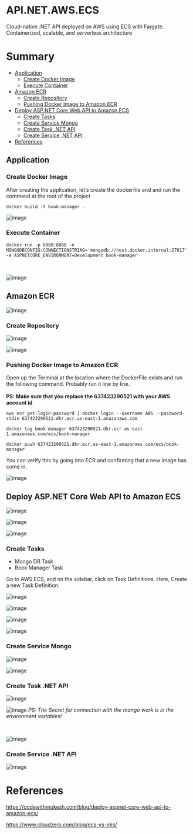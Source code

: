 # API.NET.AWS.ECS
Cloud-native .NET API deployed on AWS using ECS with Fargate. Containerized, scalable, and serverless architecture

# Summary
- [Application](#application)
  - [Create Docker Image](#create-docker-image)
  - [Execute Container](#execute-container)
- [Amazon ECR](#amazon-ecr)
  - [Create Repository](#create-repository)
  - [Pushing Docker Image to Amazon ECR](#pushing-docker-image-to-amazon-ecr)
- [Deploy ASP.NET Core Web API to Amazon ECS](#deploy-aspnet-core-web-api-to-amazon-ecs)
  - [Create Tasks](#create-tasks)
  - [Create Service Mongo](#create-service-mongo)
  - [Create Task .NET API](#create-task-net-api)
  - [Create Service .NET API](#create-service-net-api)
- [References](#references)




## Application

### Create Docker Image
After creating the application, let’s create the dockerfile and and run the command at the root of the project

```
docker build -t book-manager .
```

![image](https://github.com/user-attachments/assets/b3a30418-9006-40d0-8f9f-7682b90c435a)

### Execute Container
```
docker run -p 8080:8080 -e MONGODBCONFIG:CONNECTIONSTRING='mongodb://host.docker.internal:27017' -e ASPNETCORE_ENVIRONMENT=Development book-manager
```
</br>

![image](https://github.com/user-attachments/assets/0c65f354-efb3-407f-aed4-28372db0f0d2)


## Amazon ECR

![image](https://github.com/user-attachments/assets/0a764a2d-8e5c-4839-93d6-4ae536db2c11)



### Create Repository

![image](https://github.com/user-attachments/assets/08c862a3-6bef-4148-899f-601715e13f80)

![image](https://github.com/user-attachments/assets/da7e1a76-8836-4646-8fce-e91460a8cab7)

### Pushing Docker Image to Amazon ECR

Open up the Terminal at the location where the DockerFile exists and run the following command. Probably run it line by line.</br>
</br> **PS: Make sure that you replace the 637423290521 with your AWS account id**


```
aws ecr get-login-password | docker login --username AWS --password-stdin 637423290521.dkr.ecr.us-east-1.amazonaws.com
```


```
docker tag book-manager 637423290521.dkr.ecr.us-east-1.amazonaws.com/ecs/book-manager
```

```
docker push 637423290521.dkr.ecr.us-east-1.amazonaws.com/ecs/book-manager
```

You can verify this by going into ECR and confirming that a new image has come in.

![image](https://github.com/user-attachments/assets/edf2b424-1b8e-4578-8acc-e49544861389)

## Deploy ASP.NET Core Web API to Amazon ECS

![image](https://github.com/user-attachments/assets/52b2c329-9da3-4a08-8daf-4282cc5b2c8e)

![image](https://github.com/user-attachments/assets/373c79dc-43b9-4612-973e-4d962d76ad87)

![image](https://github.com/user-attachments/assets/a8dcff17-c784-45b4-8519-bf405f6594ed)


### Create Tasks
- Mongo DB Task
- Book Manager Task

Go to AWS ECS, and on the sidebar, click on Task Definitions. Here, Create a new Task Definition.

![image](https://github.com/user-attachments/assets/c337f25e-e0ff-4961-8752-62ccb3f8c4a9)

![image](https://github.com/user-attachments/assets/9325daec-d29d-40d0-a17d-904df79342de)

![image](https://github.com/user-attachments/assets/23df045e-415d-498b-adb5-6f3c2bdcff3f)

![image](https://github.com/user-attachments/assets/3ffe0c31-684a-459d-b7c6-1410b6e5274b)

### Create Service Mongo 

![image](https://github.com/user-attachments/assets/a1bf71f0-2859-426b-abe9-79ea5941cf5f)

![image](https://github.com/user-attachments/assets/e634bcf6-ba1d-4164-98f6-5c2ef9f63a62)

### Create Task .NET API 

![image](https://github.com/user-attachments/assets/6d953bda-33c1-4ca1-b058-1c8c11f76627)

![image](https://github.com/user-attachments/assets/22e3905d-ccaa-46b9-b855-2d813bbe7d61)
_PS: The Secret for connection with the mango work is in the environment variables!_

</br>

![image](https://github.com/user-attachments/assets/5d0074c5-108d-4eb0-b9ee-8cab23e57c48)

### Create Service .NET API 

![image](https://github.com/user-attachments/assets/4b8537e1-4d26-4628-b567-5828276b3bd5)



# References
https://codewithmukesh.com/blog/deploy-aspnet-core-web-api-to-amazon-ecs/

https://www.cloudzero.com/blog/ecs-vs-eks/
